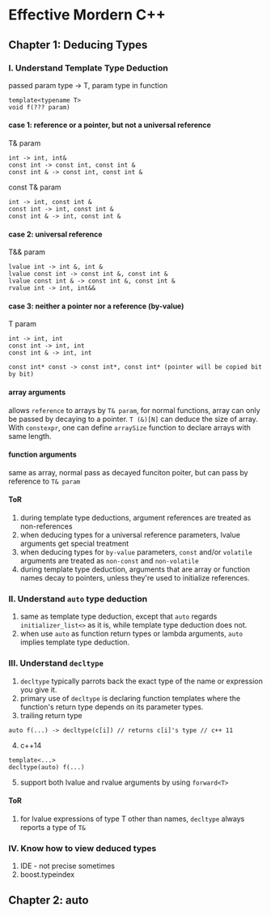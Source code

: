 # Effective Mordern C++
## Chapter 1: Deducing Types
### I. Understand Template Type Deduction
passed param type -> T, param type in function
```
template<typename T>
void f(??? param)
```
#### case 1: reference or a pointer, but not a universal reference
T& param
```
int -> int, int&
const int -> const int, const int &
const int & -> const int, const int &
```
const T& param
```
int -> int, const int &
const int -> int, const int &
const int & -> int, const int &
```
#### case 2: universal reference
T&& param
```
lvalue int -> int &, int &
lvalue const int -> const int &, const int &
lvalue const int & -> const int &, const int &
rvalue int -> int, int&&
```
#### case 3: neither a pointer nor a reference (by-value)
T param
```
int -> int, int
const int -> int, int
const int & -> int, int

const int* const -> const int*, const int* (pointer will be copied bit by bit)
```
#### array arguments
allows `reference` to arrays by `T& param`, for normal functions, array can only be passed by decaying to a pointer. `T (&)[N]` can deduce the size of array. With `constexpr`, one can define `arraySize` function to declare arrays with same length.
#### function arguments
same as array, normal pass as decayed funciton poiter, but can pass by reference to `T& param`
#### ToR
1. during template type deductions, argument references are treated as non-references
2. when deducing types for a universal reference parameters, lvalue arguments get special treatment
3. when deducing types for `by-value` parameters, `const` and/or `volatile` arguments are treated as `non-const` and `non-volatile`
4. during template type deduction, arguments that are array or function names decay to pointers, unless they're used to initialize references.
### II. Understand `auto` type deduction
1. same as template type deduction, except that `auto` regards `initializer_list<>` as it is, while template type deduction does not.
2. when use `auto` as function return types or lambda arguments, `auto` implies template type deduction.
### III. Understand `decltype`
1. `decltype` typically parrots back the exact type of the name or expression you give it.
2. primary use of `decltype` is declaring function templates where the function's return type depends on its parameter types.
3. trailing return type
```
auto f(...) -> decltype(c[i]) // returns c[i]'s type // c++ 11
```
4. c++14
```
template<...>
decltype(auto) f(...)
```
5. support both lvalue and rvalue arguments by using `forward<T>`
#### ToR
1. for lvalue expressions of type T other than names, `decltype` always reports a type of `T&`
### IV. Know how to view deduced types
1. IDE - not precise sometimes
2. boost.typeindex
## Chapter 2: auto

